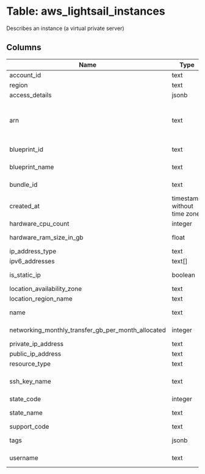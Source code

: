 
# Table: aws_lightsail_instances
Describes an instance (a virtual private server)
## Columns
| Name        | Type           | Description  |
| ------------- | ------------- | -----  |
|account_id|text|The AWS Account ID of the resource.|
|region|text|The AWS Region of the resource.|
|access_details|jsonb||
|arn|text|The Amazon Resource Name (ARN) of the instance (eg, arn:aws:lightsail:us-east-2:123456789101:Instance/244ad76f-8aad-4741-809f-12345EXAMPLE)|
|blueprint_id|text|The blueprint ID (eg, os_amlinux_2016_03)|
|blueprint_name|text|The friendly name of the blueprint (eg, Amazon Linux)|
|bundle_id|text|The bundle for the instance (eg, micro_1_0)|
|created_at|timestamp without time zone|The timestamp when the instance was created (eg, 147973490917) in Unix time format|
|hardware_cpu_count|integer|The number of vCPUs the instance has|
|hardware_ram_size_in_gb|float|The amount of RAM in GB on the instance (eg, 10)|
|ip_address_type|text|The IP address type of the instance|
|ipv6_addresses|text[]|The IPv6 addresses of the instance|
|is_static_ip|boolean|A Boolean value indicating whether this instance has a static IP assigned to it|
|location_availability_zone|text|The Availability Zone|
|location_region_name|text|The AWS Region name|
|name|text|The name the user gave the instance (eg, Amazon_Linux-1GB-Ohio-1)|
|networking_monthly_transfer_gb_per_month_allocated|integer|The amount allocated per month (in GB)|
|private_ip_address|text|The private IP address of the instance|
|public_ip_address|text|The public IP address of the instance|
|resource_type|text|The type of resource (usually Instance)|
|ssh_key_name|text|The name of the SSH key being used to connect to the instance (eg, LightsailDefaultKeyPair)|
|state_code|integer|The status code for the instance|
|state_name|text|The state of the instance (eg, running or pending)|
|support_code|text|The support code|
|tags|jsonb|The tag keys and optional values for the resource|
|username|text|The user name for connecting to the instance (eg, ec2-user)|
